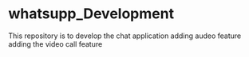 # whatsupp_Development
This repository is to develop the chat application
adding audeo feature
adding the video call feature

